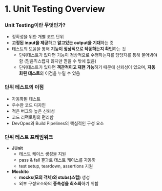 # 1. Unit Testing Overview

### Unit Testing이란 무엇인가?

- 정확성을 위한 개별 코드 단위
- **고정된 input을 제공**하고 **알고있는 output을 기대**하는 것
- 테스트의 모음을 통해 **기능이 정상적으로 작동하는지 확인**하는 것
    - 단위테스트가 없다면 기능이 정상적으로 수행하는지를 담당자를 통해 물어봐야 함 (믿음직스럽지 않지만 믿을 수 밖에 없음)
    - 단위테스트가 있다면 **객관적이고 재현 가능**하기 때문에 신뢰성이 있으며, **자동화된 테스트**의 이점을 누릴 수 있음

### 단위 테스트의 이점

- 자동화된 테스트
- 우수한 코드 디자인
- 적은 버그와 높은 신뢰성
- 코드 리팩토링의 편리함
- DevOpes와 Build Pipelines의 핵심적인 구성 요소

### 단위 테스트 프레임워크

- **JUnit**
    - 테스트 케이스 생성을 지원
    - pass & fail 결과로 테스트 케이스를 자동화
    - test setup, teardown, assertions 지원
- **Mockito**
    - **mocks(모의 객체)와 stubs(스텁)** 생성
    - 외부 구성요소와의 **종속성을 최소화**하기 위함
